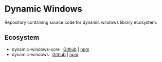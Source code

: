 # Dynamic Windows
Repository containing source code for dynamic windows library ecosystem.

## Ecosystem

- dynamic-windows-core
  
[Github](https://github.com/KacperMatusiewicz/dynamic-windows) |
  [npm](https://www.npmjs.com/package/dynamic-windows-core)
- dynamic-windows
 
[Github](https://github.com/KacperMatusiewicz/dynamic-windows) |
  [npm](#)
